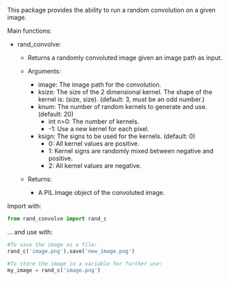 This package provides the ability to run a random convolution on a given image.

Main functions:

* rand_convolve:
    * Returns a randomly convoluted image given an image path as input.

    * Arguments:

        * image: The image path for the convolution.
        * ksize: The size of the 2 dimensional kernel. The shape of the kernel is: (size, size). (default: 3, must be an odd number.)
        * knum: The number of random kernels to generate and use. (default: 20)
            * int n>0: The number of kernels.
            * -1: Use a new kernel for each pixel.
        * ksign: The signs to be used for the kernels. (default: 0)
            * 0: All kernel values are positive.
            * 1: Kernel signs are randomly mixed between negative and positive.
            * 2: All kernel values are negative.
            
    * Returns:

        * A PIL.Image object of the convoluted image.

Import with:
```py
from rand_convolve import rand_c
```

... and use with:
```py
#To save the image as a file:
rand_c('image.png').save('new_image.png')

#To store the image in a variable for further use:
my_image = rand_c('image.png')
```